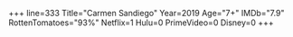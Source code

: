 +++
line=333
Title="Carmen Sandiego"
Year=2019
Age="7+"
IMDb="7.9"
RottenTomatoes="93%"
Netflix=1
Hulu=0
PrimeVideo=0
Disney=0
+++

